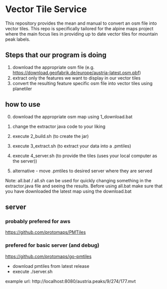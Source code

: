# Vector Tile Service

This repository provides the mean and manual to convert an osm file into vector tiles. This repo is specifically tailored for the alpine maps project where the main focus lies in providing up to date vector tiles for mountain peak labels. 

## Steps that our program is doing

1. download the appropriate osm file (e.g. https://download.geofabrik.de/europe/austria-latest.osm.pbf)
2. extract only the features we want to display in our vector tiles
3. convert the resulting feature specific osm file into vector tiles using planetiler


## how to use

0. download the appropriate osm map using 1_download.bat

1. change the extractor java code to your liking
2. execute 2_build.sh (to create the jar)
3. execute 3_extract.sh (to extract your data into a .pmtiles)
4. execute 4_server.sh (to provide the tiles (uses your local computer as the server))
4. alternative - move .pmtiles to desired server where they are served

Note:
all.bat / all.sh can be used for quickly changing something in the extractor.java file and seeing the results. 
Before using all.bat make sure that you have downloaded the latest map using the download.bat

## server

### probably prefered for aws
https://github.com/protomaps/PMTiles

### prefered for basic server (and debug)

https://github.com/protomaps/go-pmtiles

- download pmtiles from latest release
- execute ./server.sh

example url:
http://localhost:8080/austria.peaks/9/274/177.mvt



